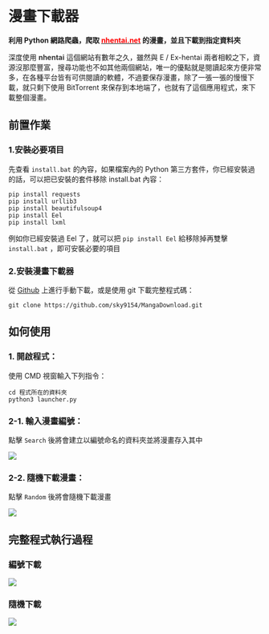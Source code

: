 # 漫畫下載器
**利用 Python 網路爬蟲，爬取 [<font color="red">nhentai.net</font>](https://nhentai.net) 的漫畫，並且下載到指定資料夾**

深度使用 <font color="#333333">**nhentai**</font> 這個網站有數年之久，雖然與 E / Ex-hentai 兩者相較之下，資源沒那麼豐富，搜尋功能也不如其他兩個網站，唯一的優點就是閱讀起來方便非常多，在各種平台皆有可供閱讀的軟體，不過要保存漫畫，除了一張一張的慢慢下載，就只剩下使用 BitTorrent 來保存到本地端了，也就有了這個應用程式，來下載整個漫畫。
## 前置作業
### 1.安裝必要項目
先查看 `install.bat` 的內容，如果檔案內的 Python 第三方套件，你已經安裝過的話，可以把已安裝的套件移除
install.bat 內容：
```
pip install requests
pip install urllib3
pip install beautifulsoup4
pip install Eel
pip install lxml
```
例如你已經安裝過 Eel 了，就可以把 `pip install Eel` 給移除掉再雙擊 `install.bat` ，即可安裝必要的項目

### 2.安裝漫畫下載器
從 [Github](https://github.com/sky9154/MangaDownload) 上進行手動下載，或是使用 git 下載完整程式碼：
```
git clone https://github.com/sky9154/MangaDownload.git
```
## 如何使用
### 1. 開啟程式：
使用 CMD 視窗輸入下列指令：
```
cd 程式所在的資料夾
python3 launcher.py
```
### 2-1. 輸入漫畫編號：
點擊 `Search` 後將會建立以編號命名的資料夾並將漫畫存入其中

![](https://i.imgur.com/Qfv5bPs.png)
### 2-2. 隨機下載漫畫：
點擊 `Random` 後將會隨機下載漫畫

![](https://i.imgur.com/usxvjMz.png)
## 完整程式執行過程
### 編號下載

![](https://github.com/sky9154/MangaDownload/blob/main/assets/number.gif)

### 隨機下載

![](https://github.com/sky9154/MangaDownload/blob/main/assets/random.gif)